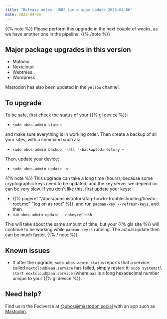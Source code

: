 ```yaml
---
title: "Release notes: UBOS Linux apps update 2023-04-06"
date: 2023-04-06
---
```


{{% note %}}
Please perform this upgrade in the next couple of weeks, as we have
another one in the pipeline.
{{% /note %}}

## Major package upgrades in this version

* Matomo
* Nextcloud
* Webtrees
* Wordpress

Mastodon has also been updated in the `yellow` channel.

## To upgrade

To be safe, first check the status of your {{% gl device %}}:

* ``sudo ubos-admin status``

and make sure everything is in working order. Then create a backup of all
your sites, with a command such as:

* ``sudo ubos-admin backup --all --backuptodirectory ~``

Then, update your device:

* ``sudo ubos-admin update -v``

{{% note %}}
This upgrade can take a long time (hours), because some cryptographic keys
need to be updated, and the key server we depend on can be very slow. If
you don't like this, first update your keys:

* {{% pageref "/docs/administrators/faq-howto-troubleshooting/howto-root.md" "log on as root" %}},
  and run ``pacman-key --refresh-keys``, and then
* run ``ubos-admin update --nokeyrefresh``

This will take about the same amount of time, but your {{% gls site %}}
will continue to be working while ``pacman-key`` is running. The actual
update then can be much faster.
{{% / note %}}

## Known issues

* If after the upgrade,
  ``sudo ubos-admin status``
  reports that a service called ``nextcloud@aaa.service`` has failed,
  simply restart it: ``sudo systemctl start nextcloud@aaa.service``
  (where ``aaa`` is a long hexadecimal number unique to your {{% gl device %}}.

## Need help?

Find us in the Fediverse at [@ubos@mastodon.social](https://mastodon.social/@ubos)
with an app such as [Mastodon](https://joinmastodon.org/).
